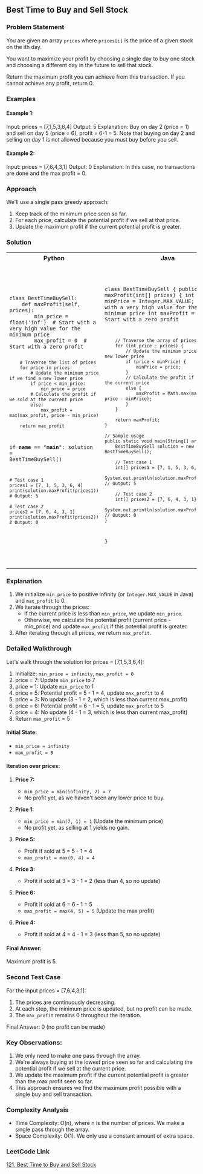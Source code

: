 ## Best Time to Buy and Sell Stock

### Problem Statement

You are given an array `prices` where `prices[i]` is the price of a given stock on the ith day.

You want to maximize your profit by choosing a single day to buy one stock and choosing a different day in the future to sell that stock.

Return the maximum profit you can achieve from this transaction. If you cannot achieve any profit, return 0.

### Examples

#### Example 1:

Input: prices = [7,1,5,3,6,4]
Output: 5
Explanation: Buy on day 2 (price = 1) and sell on day 5 (price = 6), profit = 6-1 = 5.
Note that buying on day 2 and selling on day 1 is not allowed because you must buy before you sell.

#### Example 2:

Input: prices = [7,6,4,3,1]
Output: 0
Explanation: In this case, no transactions are done and the max profit = 0.

### Approach

We'll use a single pass greedy approach:
1. Keep track of the minimum price seen so far.
2. For each price, calculate the potential profit if we sell at that price.
3. Update the maximum profit if the current potential profit is greater.

### Solution
<table>
<tr>
<th>Python</th>
<th>Java</th>
</tr>
<tr>
<td>
<pre><code class="python">
class BestTimeBuySell:
    def maxProfit(self, prices):
        min_price = float('inf')  # Start with a very high value for the minimum price
        max_profit = 0  # Start with a zero profit

        # Traverse the list of prices
        for price in prices:
            # Update the minimum price if we find a new lower price
            if price < min_price:
                min_price = price
            # Calculate the profit if we sold at the current price
            else:
                max_profit = max(max_profit, price - min_price)

        return max_profit

if __name__ == "__main__":
solution = BestTimeBuySell()

    # Test case 1
    prices1 = [7, 1, 5, 3, 6, 4]
    print(solution.maxProfit(prices1))  # Output: 5

    # Test case 2
    prices2 = [7, 6, 4, 3, 1]
    print(solution.maxProfit(prices2))  # Output: 0
</code></pre>
</td>
<td>
<pre><code class="java">

class BestTimeBuySell {
public int maxProfit(int[] prices) {
int minPrice = Integer.MAX_VALUE;  // Start with a very high value for the minimum price
int maxProfit = 0;  // Start with a zero profit

        // Traverse the array of prices
        for (int price : prices) {
            // Update the minimum price if we find a new lower price
            if (price < minPrice) {
                minPrice = price;
            }
            // Calculate the profit if we sold at the current price
            else {
                maxProfit = Math.max(maxProfit, price - minPrice);
            }
        }

        return maxProfit;
    }

    // Sample usage
    public static void main(String[] args) {
        BestTimeBuySell solution = new BestTimeBuySell();

        // Test case 1
        int[] prices1 = {7, 1, 5, 3, 6, 4};
        System.out.println(solution.maxProfit(prices1));  // Output: 5

        // Test case 2
        int[] prices2 = {7, 6, 4, 3, 1};
        System.out.println(solution.maxProfit(prices2));  // Output: 0
    }
}

</code></pre>
</td>
</tr>
</table>

### Explanation

1. We initialize `min_price` to positive infinity (or `Integer.MAX_VALUE` in Java) and `max_profit` to 0.
2. We iterate through the prices:
    - If the current price is less than `min_price`, we update `min_price`.
    - Otherwise, we calculate the potential profit (current price - min_price) and update `max_profit` if this potential profit is greater.
3. After iterating through all prices, we return `max_profit`.

### Detailed Walkthrough

Let's walk through the solution for prices = [7,1,5,3,6,4]:

1. Initialize: `min_price = infinity`, `max_profit = 0`
2. price = 7: Update `min_price` to 7
3. price = 1: Update `min_price` to 1
4. price = 5: Potential profit = 5 - 1 = 4, update `max_profit` to 4
5. price = 3: No update (3 - 1 = 2, which is less than current max_profit)
6. price = 6: Potential profit = 6 - 1 = 5, update `max_profit` to 5
7. price = 4: No update (4 - 1 = 3, which is less than current max_profit)
8. Return `max_profit` = 5


#### Initial State:
- `min_price = infinity`
- `max_profit = 0`

#### Iteration over prices:

1. **Price 7:**
    - `min_price = min(infinity, 7) = 7`
    - No profit yet, as we haven't seen any lower price to buy.

2. **Price 1:**
    - `min_price = min(7, 1) = 1` (Update the minimum price)
    - No profit yet, as selling at 1 yields no gain.

3. **Price 5:**
    - Profit if sold at 5 = 5 - 1 = 4
    - `max_profit = max(0, 4) = 4`

4. **Price 3:**
    - Profit if sold at 3 = 3 - 1 = 2 (less than 4, so no update)

5. **Price 6:**
    - Profit if sold at 6 = 6 - 1 = 5
    - `max_profit = max(4, 5) = 5` (Update the max profit)

6. **Price 4:**
    - Profit if sold at 4 = 4 - 1 = 3 (less than 5, so no update)

#### Final Answer:
Maximum profit is 5.

### Second Test Case

For the input prices = [7,6,4,3,1]:

1. The prices are continuously decreasing.
2. At each step, the minimum price is updated, but no profit can be made.
3. The `max_profit` remains 0 throughout the iteration.

Final Answer: 0 (no profit can be made)

### Key Observations:
1. We only need to make one pass through the array.
2. We're always buying at the lowest price seen so far and calculating the potential profit if we sell at the current price.
3. We update the maximum profit if the current potential profit is greater than the max profit seen so far.
4. This approach ensures we find the maximum profit possible with a single buy and sell transaction.

### Complexity Analysis

- Time Complexity: O(n), where n is the number of prices. We make a single pass through the array.
- Space Complexity: O(1). We only use a constant amount of extra space.

### LeetCode Link

[121. Best Time to Buy and Sell Stock](https://leetcode.com/problems/best-time-to-buy-and-sell-stock/)
